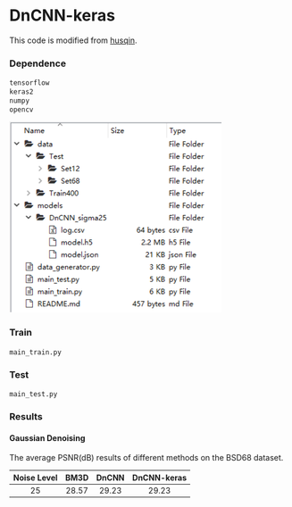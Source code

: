 # DnCNN-keras     

This code is modified from [husqin](https://github.com/husqin/DnCNN-keras).

### Dependence
```
tensorflow
keras2
numpy
opencv
```

<img src="readme.png" width="380px"/>

### Train
```
main_train.py
```

### Test

```
main_test.py
```

### Results

#### Gaussian Denoising

The average PSNR(dB) results of different methods on the BSD68 dataset.

|  Noise Level | BM3D | DnCNN | DnCNN-keras |
|:-------:|:-------:|:-------:|:-------:|
| 25  |  28.57 | 29.23 | 29.23  |








